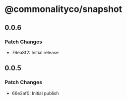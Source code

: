 # @commonalityco/snapshot

## 0.0.6

### Patch Changes

- 76ea8f2: Initial release

## 0.0.5

### Patch Changes

- 66e2af0: Initial publish
